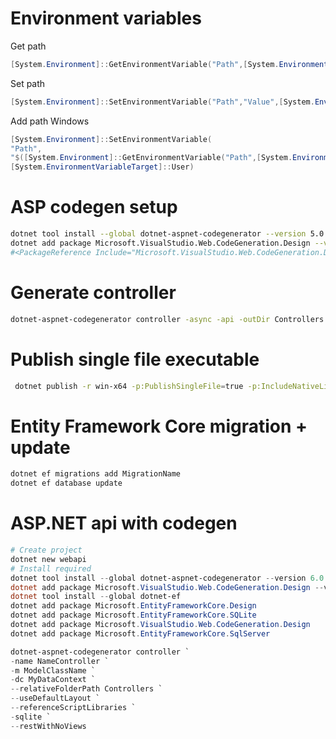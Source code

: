 # Environment variables
Get path
```ps1
[System.Environment]::GetEnvironmentVariable("Path",[System.EnvironmentVariableTarget]::User)
```

Set path
```ps1
[System.Environment]::SetEnvironmentVariable("Path","Value",[System.EnvironmentVariableTarget]::User])
```

Add path Windows
```ps1
[System.Environment]::SetEnvironmentVariable(
"Path",
"$([System.Environment]::GetEnvironmentVariable("Path",[System.EnvironmentVariableTarget]::User));NewValue",
[System.EnvironmentVariableTarget]::User)
```

# ASP codegen setup

```sh
dotnet tool install --global dotnet-aspnet-codegenerator --version 5.0.2
dotnet add package Microsoft.VisualStudio.Web.CodeGeneration.Design --version 5.0.2
#<PackageReference Include="Microsoft.VisualStudio.Web.CodeGeneration.Design" Version="5.0.2" />
```
# Generate controller

```sh
dotnet-aspnet-codegenerator controller -async -api -outDir Controllers -name MyController
```

# Publish single file executable
```sh
 dotnet publish -r win-x64 -p:PublishSingleFile=true -p:IncludeNativeLibrariesForSelfExtract=true --self-contained true
```

# Entity Framework Core migration + update

```sh
dotnet ef migrations add MigrationName
dotnet ef database update
```


# ASP.NET api with codegen
```ps1
# Create project
dotnet new webapi
# Install required
dotnet tool install --global dotnet-aspnet-codegenerator --version 6.0.2
dotnet add package Microsoft.VisualStudio.Web.CodeGeneration.Design --version 6.0.2
dotnet tool install --global dotnet-ef
dotnet add package Microsoft.EntityFrameworkCore.Design
dotnet add package Microsoft.EntityFrameworkCore.SQLite
dotnet add package Microsoft.VisualStudio.Web.CodeGeneration.Design
dotnet add package Microsoft.EntityFrameworkCore.SqlServer
```
```ps1
dotnet-aspnet-codegenerator controller `
-name NameController `
-m ModelClassName `
-dc MyDataContext `
--relativeFolderPath Controllers `
--useDefaultLayout `
--referenceScriptLibraries `
-sqlite `
--restWithNoViews
```
